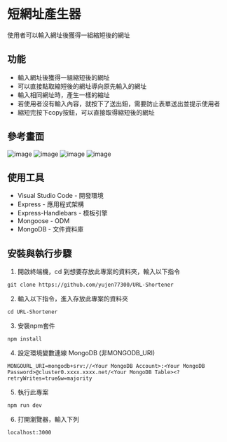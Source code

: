 # 短網址產生器
使用者可以輸入網址後獲得一組縮短後的網址<br>


## 功能

+ 輸入網址後獲得一組縮短後的網址
+ 可以直接點取縮短後的網址導向原先輸入的網址
+ 輸入相同網址時，產生一樣的縮址
+ 若使用者沒有輸入內容，就按下了送出鈕，需要防止表單送出並提示使用者
+ 縮短完按下copy按鈕，可以直接取得縮短後的網址



## 參考畫面
![image](https://user-images.githubusercontent.com/54500773/192105921-9f1559f3-45b9-4aac-b103-fdaf0601c447.png)
![image](https://user-images.githubusercontent.com/54500773/192105936-f660dc0f-0dcd-4305-ba3e-053d432154d4.png)
![image](https://user-images.githubusercontent.com/54500773/192105944-8c36e569-3633-4c40-be7b-9da255bec2cf.png)
![image](https://user-images.githubusercontent.com/54500773/192105966-4b27bd6c-00e8-4d90-94a3-277829ae971c.png)


## 使用工具
+ Visual Studio Code - 開發環境
+ Express - 應用程式架構
+ Express-Handlebars - 模板引擎
+ Mongoose - ODM
+ MongoDB - 文件資料庫

## 安裝與執行步驟
1. 開啟終端機，cd 到想要存放此專案的資料夾，輸入以下指令
```
git clone https://github.com/yujen77300/URL-Shortener
```
2. 輸入以下指令，進入存放此專案的資料夾
```
cd URL-Shortener
```
3. 安裝npm套件
```
npm install
```
4. 設定環境變數連線 MongoDB (非MONGODB_URI)
```
MONGOURL_URI=mongodb+srv://<Your MongoDB Account>:<Your MongoDB Password>@cluster0.xxxx.xxxx.net/<Your MongoDB Table><?retryWrites=true&w=majority
```
5. 執行此專案
```
npm run dev
```
6. 打開瀏覽器，輸入下列
```
localhost:3000
```
